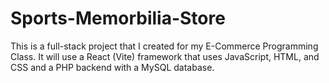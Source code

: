 # Sports-Memorbilia-Store

This is a full-stack project that I created for my E-Commerce Programming Class.
It will use a React (Vite) framework that uses JavaScript, HTML, and CSS and a PHP backend 
with a MySQL database. 